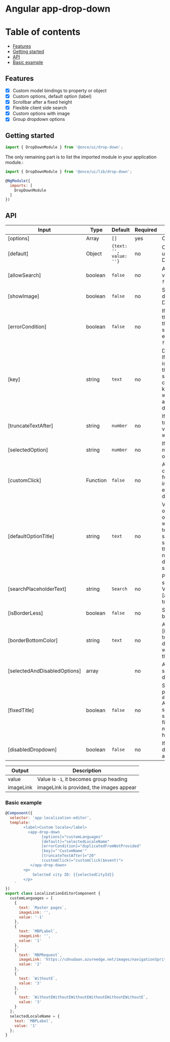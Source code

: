 # Angular app-drop-down

# Table of contents

* [Features](#features)
* [Getting started](#getting-started)
* [API](#api)
* [Basic example](#basic-example)

## Features

* [x] Custom model bindings to property or object
* [x] Custom options, default option (label)
* [x] Scrollbar after a fixed height
* [x] Flexible client side search
* [x] Custom options with image
* [x] Group dropdown options

## Getting started

```js
import { DropDownModule } from '@once/ui/drop-down';
````

The only remaining part is to list the imported module in your application module.:

```js
import { DropDownModule } from '@once/ui/lib/drop-down';

@NgModule({
  imports: [
    DropDownModule
  ]
})
```

## API

| Input            | Type            | Default                 | Required | Description                                                                                         |
| ---------------- | --------------- | ----------------------- | -------- | --------------------------------------------------------------------------------------------------- |
| [options]        | Array<NgOption> | `[]`                    | yes      | Options array                                                                                       |
| [default]        | Object          | `{text: '', value: ''}` | no       | Object property to use for label. Default `label`.                                                   |
| [allowSearch]    | boolean         | `false`                 | no       | Allow to search value. Default `false`.                                                              |
| [showImage]    | boolean         | `false`                 | no       | Show image in dropdown option. Default `false`.                                                              |
| [errorCondition] | boolean         | `false`                 | no       | If form control and there is any error, the drop down is sorrounded by error class. Default `false`. |
| [key]            | string          | `text`                  | no       | Default key is ‘text’. If the default value is changed other then ‘text’, then we should have that changed value of key in the object as well to get the appropriate dropdown list.                    |
| [truncateTextAfter]            | string          | `number`                  | no       | If non-zero then truncate the option value and suffix it with three dots (...).
| [selectedOption]            | string          | `number`                  | no       | If non-zero then makes a particular option selected.
| [customClick]    | Function        | `false`                 | no       | Allow to create custom click function that is invoked onChange event of drop down.                  |
| [defaultOptionTitle]    | string        | `text`                 | no       | Value to show in dd option if it has no options present or when only fixed text needed to be shown([fixedTitle] should be `true` for this). If attribute is not defined, it will display ‘Please select’ by default.                  |
| [searchPlaceholderText]    | string        | `Search`                 | no       | Placeholder for search input field. Visible, only if [allowSearch] is true.                 |
| [isBorderLess]    | boolean        | `false`                 | no       | Set left/top/right border to none.                  |
| [borderBottomColor]    | string        | `text`                 | no       | Application only if [isBorderLess] is true. It will be displayed on click with 2px border at the bottom.                  |
| [selectedAndDisabledOptions]    | array        |                   | no       | Array of pre-selected and disabled options.                 |
| [fixedTitle]    | boolean        |      `false`             | no       | Set fixed text value passed with `defaultOptionTitle` API in place where selected option is shown, this will be fixed text no matters what user have selected.                   |
| [disabledDropdown]    | boolean        |      `false`             | no       | If true disables dropdown with no actions.                   |

| Output    | Description                              |
| --------- | ---------------------------------------- |
| value     | Value is `-1`, it becomes group heading  |
| imageLink | imageLink is provided, the images appear |


### Basic example

```js
@Component({
  selector: 'app-localization-editor',
  template: `
        <label>Custom locale</label>
          <app-drop-down
                [options]="customLanguages"
                [default]="selectedLocaleName"
                [errorCondition]="duplicatedFromNotProvided"
                [key]="'CustomName'"
                [truncateTextAfter]="20"
                (customClick)="customClick($event)">
           </app-drop-down>
        <p>
            Selected city ID: {{selectedCityId}}
        </p>
    `
})
export class LocalizationEditorComponent {
  customLanguages = [
    {
      text: `Master pages`,
      imageLink: '',
      value: '-1'
    },
    {
      text: `MBPLabel`,
      imageLink: '',
      value: '1'
    },
    {
      text: `MBPRequest`,
      imageLink: 'https://cdnudaan.azureedge.net/images/navigationSprite.png',
      value: '2'
    },
    {
      text: `WithoutE`,
      value: '3'
    },
    {
      text: `WithoutEWithoutEWithoutEWithoutEWithoutEWithoutE`,
      value: '3'
    }
  ];
  selectedLocaleName = {
    text: `MBPLabel`,
    value: '1'
  };
}
```
